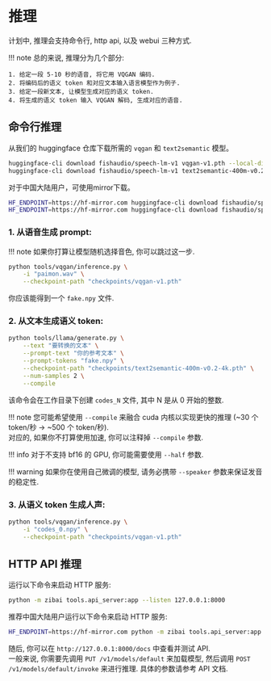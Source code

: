 # 推理

计划中, 推理会支持命令行, http api, 以及 webui 三种方式.  

!!! note
    总的来说, 推理分为几个部分:  

    1. 给定一段 5-10 秒的语音, 将它用 VQGAN 编码.  
    2. 将编码后的语义 token 和对应文本输入语言模型作为例子.  
    3. 给定一段新文本, 让模型生成对应的语义 token.  
    4. 将生成的语义 token 输入 VQGAN 解码, 生成对应的语音.  

## 命令行推理

从我们的 huggingface 仓库下载所需的 `vqgan` 和 `text2semantic` 模型。
    
```bash
huggingface-cli download fishaudio/speech-lm-v1 vqgan-v1.pth --local-dir checkpoints
huggingface-cli download fishaudio/speech-lm-v1 text2semantic-400m-v0.2-4k.pth --local-dir checkpoints
```
对于中国大陆用户，可使用mirror下载。
```bash
HF_ENDPOINT=https://hf-mirror.com huggingface-cli download fishaudio/speech-lm-v1 vqgan-v1.pth --local-dir checkpoints
HF_ENDPOINT=https://hf-mirror.com huggingface-cli download fishaudio/speech-lm-v1 text2semantic-400m-v0.2-4k.pth --local-dir checkpoints
```

### 1. 从语音生成 prompt: 

!!! note
    如果你打算让模型随机选择音色, 你可以跳过这一步.

```bash
python tools/vqgan/inference.py \
    -i "paimon.wav" \
    --checkpoint-path "checkpoints/vqgan-v1.pth"
```
你应该能得到一个 `fake.npy` 文件.

### 2. 从文本生成语义 token: 
```bash
python tools/llama/generate.py \
    --text "要转换的文本" \
    --prompt-text "你的参考文本" \
    --prompt-tokens "fake.npy" \
    --checkpoint-path "checkpoints/text2semantic-400m-v0.2-4k.pth" \
    --num-samples 2 \
    --compile
```

该命令会在工作目录下创建 `codes_N` 文件, 其中 N 是从 0 开始的整数.

!!! note
    您可能希望使用 `--compile` 来融合 cuda 内核以实现更快的推理 (~30 个 token/秒 -> ~500 个 token/秒).  
    对应的, 如果你不打算使用加速, 你可以注释掉 `--compile` 参数.

!!! info
    对于不支持 bf16 的 GPU, 你可能需要使用 `--half` 参数.

!!! warning
    如果你在使用自己微调的模型, 请务必携带 `--speaker` 参数来保证发音的稳定性.

### 3. 从语义 token 生成人声: 
```bash
python tools/vqgan/inference.py \
    -i "codes_0.npy" \
    --checkpoint-path "checkpoints/vqgan-v1.pth"
```

## HTTP API 推理

运行以下命令来启动 HTTP 服务:

```bash
python -m zibai tools.api_server:app --listen 127.0.0.1:8000
```

推荐中国大陆用户运行以下命令来启动 HTTP 服务:

```bash
HF_ENDPOINT=https://hf-mirror.com python -m zibai tools.api_server:app --listen 127.0.0.1:8000
```

随后, 你可以在 `http://127.0.0.1:8000/docs` 中查看并测试 API.  
一般来说, 你需要先调用 `PUT /v1/models/default` 来加载模型, 然后调用 `POST /v1/models/default/invoke` 来进行推理.
具体的参数请参考 API 文档.

